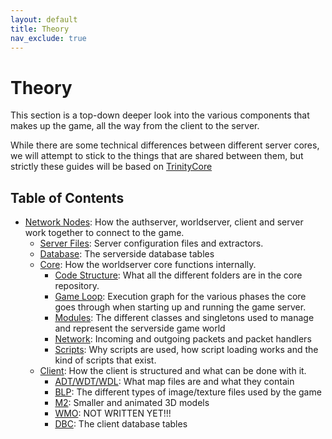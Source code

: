 ```yaml
---
layout: default
title: Theory
nav_exclude: true
---
```


# Theory

This section is a top-down deeper look into the various components that makes up the game, all the way from the client to the server.

While there are some technical differences between different server cores, we will attempt to stick to the things that are shared between them, but strictly these guides will be based on [TrinityCore](https://www.trinitycore.org/)

## Table of Contents

- [Network Nodes](./network_nodes): How the authserver, worldserver, client and server work together to connect to the game.
    - [Server Files](./server_files): Server configuration files and extractors.
    - [Database](./database): The serverside database tables
    - [Core](./core): How the worldserver core functions internally.
        - [Code Structure](./core_code_structure): What all the different folders are in the core repository.
        - [Game Loop](./core_game_loop): Execution graph for the various phases the core goes through when starting up and running the game server.
        - [Modules](./core_modules): The different classes and singletons used to manage and represent the serverside game world
        - [Network](./core_network): Incoming and outgoing packets and packet handlers
        - [Scripts](./scripts): Why scripts are used, how script loading works and the kind of scripts that exist.
    - [Client](./client): How the client is structured and what can be done with it.
        - [ADT/WDT/WDL](./adt): What map files are and what they contain
        - [BLP](./blp): The different types of image/texture files used by the game
        - [M2](./m2): Smaller and animated 3D models
        - [WMO](./wmo): NOT WRITTEN YET!!!
        - [DBC](./dbc): The client database tables
